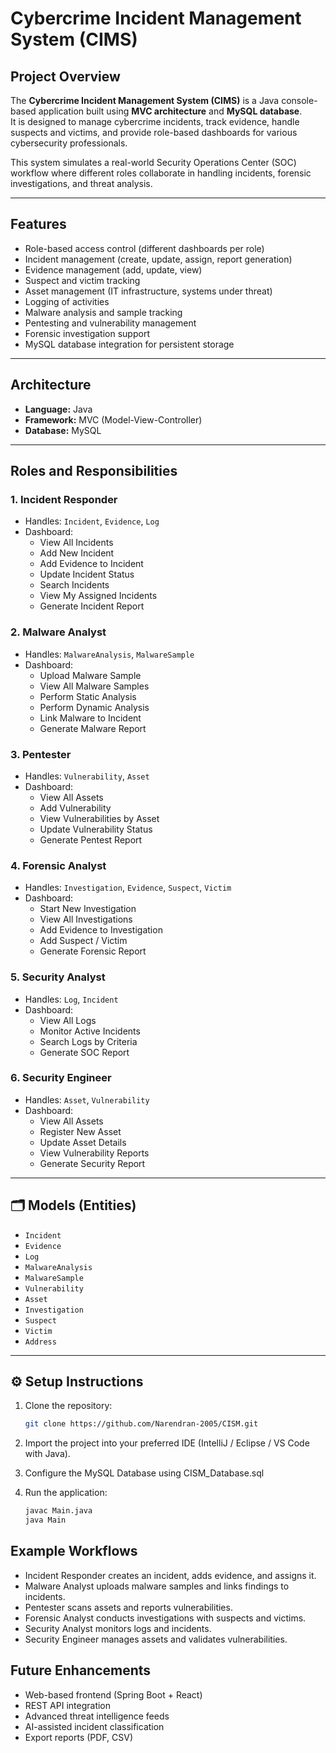 # Cybercrime Incident Management System (CIMS)

## Project Overview
The **Cybercrime Incident Management System (CIMS)** is a Java console-based application built using **MVC architecture** and **MySQL database**.  
It is designed to manage cybercrime incidents, track evidence, handle suspects and victims, and provide role-based dashboards for various cybersecurity professionals.  

This system simulates a real-world Security Operations Center (SOC) workflow where different roles collaborate in handling incidents, forensic investigations, and threat analysis.

---

## Features
- Role-based access control (different dashboards per role)
- Incident management (create, update, assign, report generation)
- Evidence management (add, update, view)
- Suspect and victim tracking
- Asset management (IT infrastructure, systems under threat)
- Logging of activities
- Malware analysis and sample tracking
- Pentesting and vulnerability management
- Forensic investigation support
- MySQL database integration for persistent storage

---

## Architecture
- **Language:** Java  
- **Framework:** MVC (Model-View-Controller)  
- **Database:** MySQL  

---

## Roles and Responsibilities
### 1. Incident Responder
- Handles: `Incident`, `Evidence`, `Log`
- Dashboard:
  - View All Incidents
  - Add New Incident
  - Add Evidence to Incident
  - Update Incident Status
  - Search Incidents
  - View My Assigned Incidents
  - Generate Incident Report

### 2. Malware Analyst
- Handles: `MalwareAnalysis`, `MalwareSample`
- Dashboard:
  - Upload Malware Sample
  - View All Malware Samples
  - Perform Static Analysis
  - Perform Dynamic Analysis
  - Link Malware to Incident
  - Generate Malware Report

### 3. Pentester
- Handles: `Vulnerability`, `Asset`
- Dashboard:
  - View All Assets
  - Add Vulnerability
  - View Vulnerabilities by Asset
  - Update Vulnerability Status
  - Generate Pentest Report

### 4. Forensic Analyst
- Handles: `Investigation`, `Evidence`, `Suspect`, `Victim`
- Dashboard:
  - Start New Investigation
  - View All Investigations
  - Add Evidence to Investigation
  - Add Suspect / Victim
  - Generate Forensic Report

### 5. Security Analyst
- Handles: `Log`, `Incident`
- Dashboard:
  - View All Logs
  - Monitor Active Incidents
  - Search Logs by Criteria
  - Generate SOC Report

### 6. Security Engineer
- Handles: `Asset`, `Vulnerability`
- Dashboard:
  - View All Assets
  - Register New Asset
  - Update Asset Details
  - View Vulnerability Reports
  - Generate Security Report

---

## 🗂️ Models (Entities)
- `Incident`
- `Evidence`
- `Log`
- `MalwareAnalysis`
- `MalwareSample`
- `Vulnerability`
- `Asset`
- `Investigation`
- `Suspect`
- `Victim`
- `Address`

---

## ⚙️ Setup Instructions
1. Clone the repository:
   ```bash
   git clone https://github.com/Narendran-2005/CISM.git

2. Import the project into your preferred IDE (IntelliJ / Eclipse / VS Code with Java).

3. Configure the MySQL Database using CISM_Database.sql

4. Run the application:
   ```bash
   javac Main.java
   java Main

## Example Workflows

- Incident Responder creates an incident, adds evidence, and assigns it.
- Malware Analyst uploads malware samples and links findings to incidents.
- Pentester scans assets and reports vulnerabilities.
- Forensic Analyst conducts investigations with suspects and victims.
- Security Analyst monitors logs and incidents.
- Security Engineer manages assets and validates vulnerabilities.

## Future Enhancements

- Web-based frontend (Spring Boot + React)
- REST API integration
- Advanced threat intelligence feeds
- AI-assisted incident classification
- Export reports (PDF, CSV)
